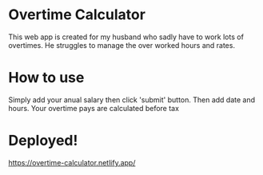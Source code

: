 # Overtime Calculator
This web app is created for my husband who sadly have to work lots of overtimes. 
He struggles to manage the over worked hours and rates. 

# How to use
Simply add your anual salary then click 'submit' button. Then add date and hours. 
Your overtime pays are calculated before tax

# Deployed! 
https://overtime-calculator.netlify.app/